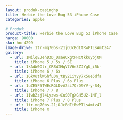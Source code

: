 ```yaml
---
layout: produk-casinghp
title: Herbie the Love Bug 53 iPhone Case
categories: apple

# Produk
product-title: Herbie the Love Bug 53 iPhone Case
harga: 90000
sku: hn-4299
image-drive: 1tr-mq70bs-21jOJcBdItRwPTLsAmtz47
gallery:
  - url: 1MilqEJehD3D_DsaeUxgtPHCtkkuybjOM
    title: iPhone 5 / 5s / SE
  - url: 1kAdW0Otr_CRBWIHqV7V6e3ZJYgU_i5b-
    title: iPhone 6 / 6s
  - url: 1GkVutlWGhfL0n_tBy21iYyy7x5ue5dfa
    title: iPhone 6 Plus / 6s Plus
  - url: 1uZE5F5TWEcRGLDvA2si7QrD9YV-y-S4y
    title: iPhone 7 / 8
  - url: 1IwbZzjl4Lyzws-CuS0TgXGH5U2-1NF_l
    title: iPhone 7 Plus / 8 Plus
  - url: 1tr-mq70bs-21jOJcBdItRwPTLsAmtz47
    title: iPhone X
---
```

